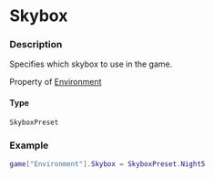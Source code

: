 # Skybox

### Description

Specifies which skybox to use in the game.

Property of [Environment](/classes/Environment/)

#### Type

`SkyboxPreset`

### Example

```lua
game["Environment"].Skybox = SkyboxPreset.Night5
```

